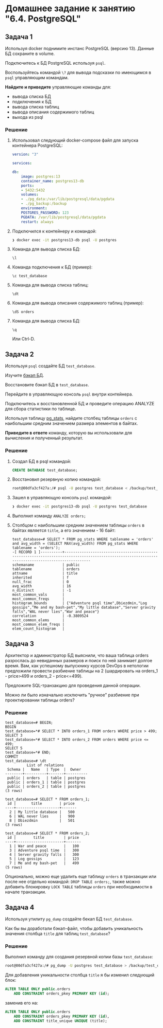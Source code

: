 # Домашнее задание к занятию "6.4. PostgreSQL"

## Задача 1

Используя docker поднимите инстанс PostgreSQL (версию 13). Данные БД сохраните в volume.

Подключитесь к БД PostgreSQL используя `psql`.

Воспользуйтесь командой `\?` для вывода подсказки по имеющимся в `psql` управляющим командам.

**Найдите и приведите** управляющие команды для:
- вывода списка БД
- подключения к БД
- вывода списка таблиц
- вывода описания содержимого таблиц
- выхода из psql

### Решение 
1. Использовал следующий docker-compose файл для запуска контейнера PostgreSQL:
    ```yml
    version: "3"

    services:

    db:
        image: postgres:13
        container_name: postgres13-db
        ports:
        - 5432:5432
        volumes:
        - ./pg_data:/var/lib/postgresql/data/pgdata
        - ./pg_backup:/backup
        environment:
        POSTGRES_PASSWORD: 123
        PGDATA: /var/lib/postgresql/data/pgdata
        restart: always
    ```
2. Подключился к контейнеру и командой:
    ```bash
    ❯ docker exec -it postgres13-db psql -U postgres
    ```
3. Команда для вывода списка БД:
    ```
    \l
    ```
4. Команда подключения к БД (пример):
    ```
    \c test_database
    ```
5. Команда для вывода списка таблиц:
    ```
    \dt
    ```
6. Команда для вывода описания содержимого таблиц (пример):
    ```
    \dS orders
    ```
7. Команда для вывода списка БД:
    ```
    \q
    ```
    Или Ctrl-D.

## Задача 2

Используя `psql` создайте БД `test_database`.

Изучите [бэкап БД](https://github.com/netology-code/virt-homeworks/tree/master/06-db-04-postgresql/test_data).

Восстановите бэкап БД в `test_database`.

Перейдите в управляющую консоль `psql` внутри контейнера.

Подключитесь к восстановленной БД и проведите операцию ANALYZE для сбора статистики по таблице.

Используя таблицу [pg_stats](https://postgrespro.ru/docs/postgresql/12/view-pg-stats), найдите столбец таблицы `orders` 
с наибольшим средним значением размера элементов в байтах.

**Приведите в ответе** команду, которую вы использовали для вычисления и полученный результат.

### Решение 
1. Создал БД в psql командой:
    ```sql
    CREATE DATABASE test_database;
    ```
2. Восстановил резервную копию командой:
    ```bash
    root@00dfa3cf427a:/# psql -U postgres test_database < /backup/test_dump.sql
    ```
3. Зашел в управляющую консоль `psql` командой:
    ```bash
    ❯ docker exec -it postgres13-db psql -U postgres test_database
    ```
4. Выполнил команду `ANALYZE orders;`
   
5. Столбцом с наибольшим средним значением таблицы `orders` в байтах является `title`, а его значением - 16 байт:
    ```
    test_database=# SELECT * FROM pg_stats WHERE tablename = 'orders' and avg_width = (SELECT MAX(avg_width) FROM pg_stats WHERE tablename = 'orders');
    -[ RECORD 1 ]----------+--------------------------------------------------------------------------------------------------------------------------------------------------
    schemaname             | public
    tablename              | orders
    attname                | title
    inherited              | f
    null_frac              | 0
    avg_width              | 16
    n_distinct             | -1
    most_common_vals       | 
    most_common_freqs      | 
    histogram_bounds       | {"Adventure psql time",Dbiezdmin,"Log gossips","Me and my bash-pet","My little database","Server gravity falls","WAL never lies","War and peace"}
    correlation            | -0.3809524
    most_common_elems      | 
    most_common_elem_freqs | 
    elem_count_histogram   |
    ```

## Задача 3

Архитектор и администратор БД выяснили, что ваша таблица orders разрослась до невиданных размеров и
поиск по ней занимает долгое время. Вам, как успешному выпускнику курсов DevOps в нетологии предложили
провести разбиение таблицы на 2 (шардировать на orders_1 - price>499 и orders_2 - price<=499).

Предложите SQL-транзакцию для проведения данной операции.

Можно ли было изначально исключить "ручное" разбиение при проектировании таблицы orders?
### Решение
```
test_database=# BEGIN;
BEGIN
test_database=*# SELECT * INTO orders_1 FROM orders WHERE price > 499;
SELECT 3
test_database=*# SELECT * INTO orders_2 FROM orders WHERE price <= 499;
SELECT 5
test_database=*# END;
COMMIT
test_database=# \dt
          List of relations
 Schema |   Name   | Type  |  Owner   
--------+----------+-------+----------
 public | orders   | table | postgres
 public | orders_1 | table | postgres
 public | orders_2 | table | postgres
(3 rows)

test_database=# SELECT * FROM orders_1;
 id |       title        | price 
----+--------------------+-------
  2 | My little database |   500
  6 | WAL never lies     |   900
  8 | Dbiezdmin          |   501
(3 rows)

test_database=# SELECT * FROM orders_2;
 id |        title         | price 
----+----------------------+-------
  1 | War and peace        |   100
  3 | Adventure psql time  |   300
  4 | Server gravity falls |   300
  5 | Log gossips          |   123
  7 | Me and my bash-pet   |   499
(5 rows)
```
Опционально, можно еще удалить еще таблицу `orders` в транзакции или после нее отдельно командой: `DROP TABLE orders;`, также можно добавить блокировку `LOCK TABLE` таблицы `orders` при необходимости в начале транзакции.
## Задача 4

Используя утилиту `pg_dump` создайте бекап БД `test_database`.


Как бы вы доработали бэкап-файл, чтобы добавить уникальность значения столбца `title` для таблиц `test_database`?

### Решение
Выполнил команду для создания резервной копии базы `test_database`:
```bash
root@00dfa3cf427a:/# pg_dump -U postgres test_database > /backup/test_database_1.sql
```
Для добавления уникальности столбца `title` я бы изменил следующий блок:
```sql
ALTER TABLE ONLY public.orders
    ADD CONSTRAINT orders_pkey PRIMARY KEY (id);
```
заменив его на:
```sql
ALTER TABLE ONLY public.orders
    ADD CONSTRAINT orders_pkey PRIMARY KEY (id),
    ADD CONSTRAINT title_unique UNIQUE (title);
```